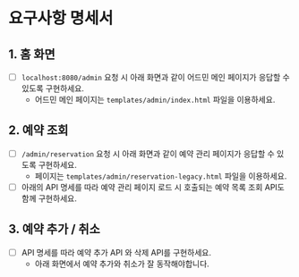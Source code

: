 # 요구사항 명세서

## 1. 홈 화면

- [ ] `localhost:8080/admin` 요청 시 아래 화면과 같이 어드민 메인 페이지가 응답할 수 있도록 구현하세요.
    - 어드민 메인 페이지는 `templates/admin/index.html` 파일을 이용하세요.

## 2. 예약 조회

- [ ] `/admin/reservation` 요청 시 아래 화면과 같이 예약 관리 페이지가 응답할 수 있도록 구현하세요.
    - 페이지는 `templates/admin/reservation-legacy.html` 파일을 이용하세요.
- [ ] 아래의 API 명세를 따라 예약 관리 페이지 로드 시 호출되는 예약 목록 조회 API도 함께 구현하세요.

## 3. 예약 추가 / 취소

- [ ] API 명세를 따라 예약 추가 API 와 삭제 API를 구현하세요.
    - 아래 화면에서 예약 추가와 취소가 잘 동작해야합니다.
